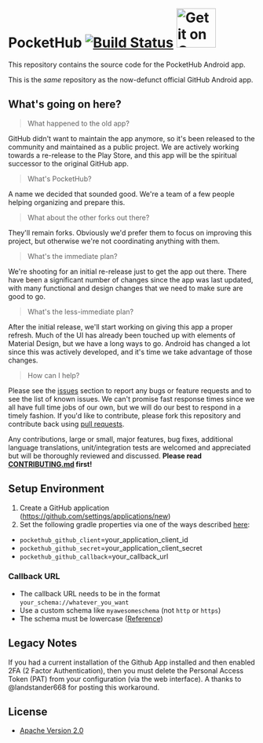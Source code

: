 # PocketHub [![Build Status](https://travis-ci.org/pockethub/PocketHub.svg?branch=master)](https://travis-ci.org/pockethub/PocketHub) <a style="margin-bottom: 0;" href='https://play.google.com/store/apps/details?id=com.github.pockethub.android&utm_source=global_co&utm_medium=prtnr&utm_content=Mar2515&utm_campaign=PartBadge&pcampaignid=MKT-Other-global-all-co-prtnr-py-PartBadge-Mar2515-1'><img alt='Get it on Google Play' src='https://play.google.com/intl/en_us/badges/images/generic/en_badge_web_generic.png' height="80px"/></a>

This repository contains the source code for the PocketHub Android app.

This is the *same* repository as the now-defunct official GitHub Android app.

## What's going on here?

> What happened to the old app?

GitHub didn't want to maintain the app anymore, so it's been released to the community and maintained as a public project.
We are actively working towards a re-release to the Play Store, and this app will be the spiritual successor to the original GitHub app.

> What's PocketHub?

A name we decided that sounded good. We're a team of a few people helping organizing and prepare this. 

> What about the other forks out there?

They'll remain forks. Obviously we'd prefer them to focus on improving this project, but otherwise we're not coordinating anything with them.

> What's the immediate plan?

We're shooting for an initial re-release just to get the app out there. There have been a significant number of changes since the app was last updated, with many functional and design changes that we need to make sure are good to go.

> What's the less-immediate plan?

After the initial release, we'll start working on giving this app a proper refresh. Much of the UI has already been touched up with elements of Material Design, but we have a long ways to go. Android has changed a lot since this was actively developed, and it's time we take advantage of those changes.

> How can I help?

Please see the [issues](https://github.com/pockethub/PocketHub/issues) section to report any bugs or feature requests and to see the list of known issues. We can't promise fast response times since we all have full time jobs of our own, but we will do our best to respond in a timely fashion.  If you'd like to contribute, please fork this repository and contribute back using [pull requests](https://github.com/pockethub/PocketHub/pulls).

Any contributions, large or small, major features, bug fixes, additional language translations, unit/integration tests are welcomed and appreciated but will be thoroughly reviewed and discussed. **Please read [CONTRIBUTING.md](https://github.com/pockethub/PocketHub/blob/master/CONTRIBUTING.md) first!**

## Setup Environment

1. Create a GitHub application (https://github.com/settings/applications/new)
2. Set the following gradle properties via one of the ways described [here](https://docs.gradle.org/current/userguide/build_environment.html#sec:gradle_properties_and_system_properties):
  - `pockethub_github_client`=your_application_client_id
  - `pockethub_github_secret`=your_application_client_secret
  - `pockethub_github_callback`=your_callback_url

### Callback URL
- The callback URL needs to be in the format `your_schema://whatever_you_want`
- Use a custom schema like `myawesomeschema` (not `http` or `https`)
- The schema must be lowercase ([Reference](https://developer.android.com/guide/topics/manifest/data-element.html))

## Legacy Notes

If you had a current installation of the Github App installed and then enabled 2FA (2 Factor Authentication), then you must delete the Personal Access Token (PAT) from your configuration (via the web interface). A thanks to @landstander668 for posting this workaround.

## License

* [Apache Version 2.0](http://www.apache.org/licenses/LICENSE-2.0.html)
